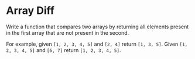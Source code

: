 # Array Diff

Write a function that compares two arrays by returning all elements present in the first array that are not present in the second.

For example, given `[1, 2, 3, 4, 5]` and `[2, 4]` return `[1, 3, 5]`. Given `[1, 2, 3, 4, 5]` and `[6, 7]` return `[1, 2, 3, 4, 5]`.
